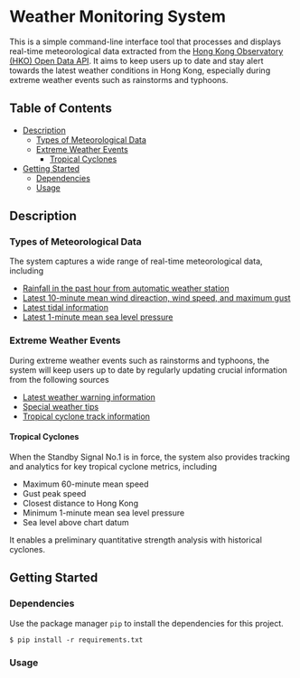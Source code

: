 # Weather Monitoring System

This is a simple command-line interface tool that processes and displays real-time meteorological data extracted from the [Hong Kong Observatory (HKO) Open Data API](https://www.hko.gov.hk/en/abouthko/opendata_intro.htm). It aims to keep users up to date and stay alert towards the latest weather conditions in Hong Kong, especially during extreme weather events such as rainstorms and typhoons.

## Table of Contents
- [Description](#description)
    - [Types of Meteorological Data](#types-of-meteorological-data)
    - [Extreme Weather Events](#extreme-weather-events)
        - [Tropical Cyclones](#tropical-cyclones)
- [Getting Started](#getting-started)
    - [Dependencies](#dependencies)
    - [Usage](#usage)

## Description

### Types of Meteorological Data
The system captures a wide range of real-time meteorological data, including
- [Rainfall in the past hour from automatic weather station](https://data.gov.hk/en-data/dataset/hk-hko-rss-rainfall-in-the-past-hour)
- [Latest 10-minute mean wind direaction, wind speed, and maximum gust](https://data.gov.hk/en-data/dataset/hk-hko-rss-latest-ten-minute-wind-info)
- [Latest tidal information](https://data.gov.hk/en-data/dataset/hk-hko-rss-latest-tidal-info)
- [Latest 1-minute mean sea level pressure](https://data.gov.hk/en-data/dataset/hk-hko-rss-latest-one-minute-mean-sea-level-pressure)

### Extreme Weather Events
During extreme weather events such as rainstorms and typhoons, the system will keep users up to date by regularly updating crucial information from the following sources
- [Latest weather warning information](https://data.gov.hk/en-data/dataset/hk-hko-rss-weather-warning-information)
- [Special weather tips](https://data.gov.hk/en-data/dataset/hk-hko-rss-special-weather-tips)
- [Tropical cyclone track information](https://data.gov.hk/en-data/dataset/hk-hko-rss-tc-track-info)

#### Tropical Cyclones
When the Standby Signal No.1 is in force, the system also provides tracking and analytics for key tropical cyclone metrics, including
- Maximum 60-minute mean speed
- Gust peak speed
- Closest distance to Hong Kong
- Minimum 1-minute mean sea level pressure
- Sea level above chart datum

It enables a preliminary quantitative strength analysis with historical cyclones.

## Getting Started

### Dependencies

Use the package manager `pip` to install the dependencies for this project.

`$ pip install -r requirements.txt`

### Usage
